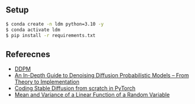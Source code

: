## Setup
```bash
$ conda create -n ldm python=3.10 -y
$ conda activate ldm
$ pip install -r requirements.txt
```

## Referecnes
- [DDPM](https://arxiv.org/pdf/2006.11239.pdf)
- [An In-Depth Guide to Denoising Diffusion Probabilistic Models – From Theory to Implementation](https://learnopencv.com/denoising-diffusion-probabilistic-models/)
- [Coding Stable Diffusion from scratch in PyTorch](https://youtu.be/ZBKpAp_6TGI?si=I1Bg1kw3BdSbObap)
- [Mean and Variance of a Linear Function of a Random Variable](https://bestmaths.net/online/index.php/year-levels/year-12/year-12-topic-list/functions-random-variables/)
